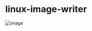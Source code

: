 # linux-image-writer

![image](https://github.com/user-attachments/assets/387e3b48-28ca-4f73-b6f1-7bcbc69352c2)
